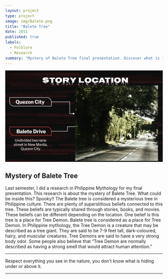 ```yaml
---
layout: project
type: project
image: img/Balete.png
title: "Balete Tree"
date: 2011
published: true
labels:
  - Folklore
  - Research
summary: "Mystery of Balete Tree final presentation. Discover what is inside a Balete Tree."
---
```


<img class="img-fluid" width = "800" src="../img/baletebody.png">

## Mystery of Balete Tree

Last semester, I did a research in Philippine Mythology for my final presentation. This research is about the mystery of Balete Tree. What could be inside this? Spooky!!
The Balete tree is considered a mysterious tree in Philippine culture. There are plenty of superstitious beliefs connected to this tree. These beliefs are typically shared through stories, books, and movies. These beliefs can be different depending on the location. One belief is this tree is a place for Tree Demon.
Balete tree is considered as a place for Tree Demon. In Philippine mythology, the Tree Demon is a creature that may be described as a tree giant. They are said to be 7-9 feet tall, dark-coloured, hairy, and muscular creatures. Tree Demons are said to have a very strong body odor. Some people also believe that “Tree Demon are normally described as having a strong smell that would attract human attention.” 

<hr>
Respect everything you see in the nature, you don't know what is hiding under or above it.

<hr>

